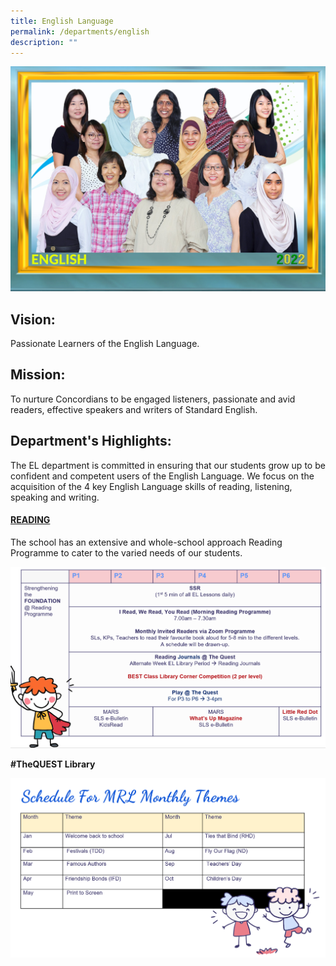 ```yaml
---
title: English Language
permalink: /departments/english
description: ""
---
```

![](/images/ENGLISH%20LANGUAGE_P1.jpeg)

Vision:
-------

Passionate Learners of the English Language.

Mission:
--------

To nurture Concordians to be engaged listeners, passionate and avid readers, effective speakers and writers of Standard English.

Department's Highlights:
------------------------

The EL department is committed in ensuring that our students grow up to be confident and competent users of the English Language. We focus on the acquisition of the 4 key English Language skills of reading, listening, speaking and writing.

  

#### <u>READING</u>

The school has an extensive and whole-school approach Reading Programme to cater to the varied needs of our students.

![](/images/READING.png)

**#TheQUEST Library**

![](/images/READING%20SCHEDULE.png)